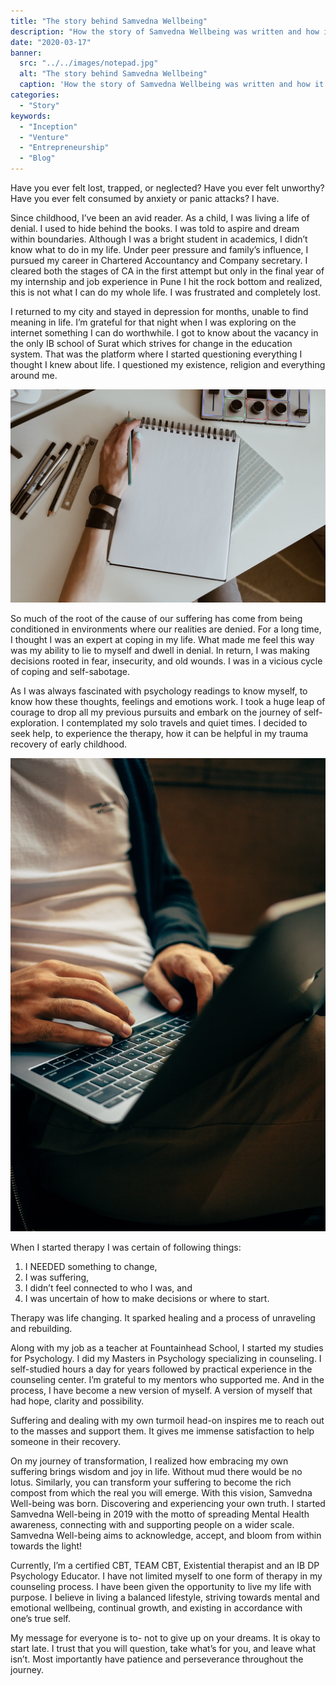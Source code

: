 ```yaml
---
title: "The story behind Samvedna Wellbeing"
description: "How the story of Samvedna Wellbeing was written and how it came to be what it is today."
date: "2020-03-17"
banner:
  src: "../../images/notepad.jpg"
  alt: "The story behind Samvedna Wellbeing"
  caption: 'How the story of Samvedna Wellbeing was written and how it came to be what it is today.'
categories:
  - "Story"
keywords:
  - "Inception"
  - "Venture"
  - "Entrepreneurship"
  - "Blog"
---
```


Have you ever felt lost, trapped, or neglected? Have you ever felt unworthy? Have you ever felt consumed by anxiety or panic attacks? I have.

Since childhood, I’ve been an avid reader. As a child, I was living a life of denial. I used to hide behind the books. I was told to aspire and dream within boundaries. Although I was a bright student in academics, I didn’t know what to do in my life. Under peer pressure and family’s influence, I pursued my career in Chartered Accountancy and Company secretary. I cleared both the stages of CA in the first attempt but only in the final year of my internship and job experience in Pune I hit the rock bottom and realized, this is not what I can do my whole life. I was frustrated and completely lost.

I returned to my city and stayed in depression for months, unable to find meaning in life. I’m grateful for that night when I was exploring on the internet something I can do worthwhile. I got to know about the vacancy in the only IB school of Surat which strives for change in the education system. That was the platform where I started questioning everything I thought I knew about life. I questioned my existence, religion and everything around me.

![The story behind Samvedna Wellbeing](../../images/notepad.jpg "The story behind [Samvedna Wellbeing](https://samvednawellbeing.org/).")

So much of the root of the cause of our suffering has come from being conditioned in environments where our realities are denied. For a long time, I thought I was an expert at coping in my life. What made me feel this way was my ability to lie to myself and dwell in denial. In return, I was making decisions rooted in fear, insecurity, and old wounds. I was in a vicious cycle of coping and self-sabotage.

As I was always fascinated with psychology readings to know myself, to know how these thoughts, feelings and emotions work. I took a huge leap of courage to drop all my previous pursuits and embark on the journey of self-exploration. I contemplated my solo travels and quiet times. I decided to seek help, to experience the therapy, how it can be helpful in my trauma recovery of early childhood.

![The story behind Samvedna Wellbeing](../../images/laptop.jpg)

When I started therapy I was certain of following things:

1. I NEEDED something to change,
2. I was suffering,
3. I didn’t feel connected to who I was, and
4. I was uncertain of how to make decisions or where to start.

Therapy was life changing. It sparked healing and a process of unraveling and rebuilding.

Along with my job as a teacher at Fountainhead School, I started my studies for Psychology. I did my Masters in Psychology specializing in counseling. I self-studied hours a day for years followed by practical experience in the counseling center. I’m grateful to my mentors who supported me.  And in the process, I have become a new version of myself. A version of myself that had hope, clarity and possibility.

Suffering and dealing with my own turmoil head-on inspires me to reach out to the masses and support them. It gives me immense satisfaction to help someone in their recovery.

On my journey of transformation, I realized how embracing my own suffering brings wisdom and joy in life. Without mud there would be no lotus. Similarly, you can transform your suffering to become the rich compost from which the real you will emerge. With this vision, Samvedna Well-being was born. Discovering and experiencing your own truth. I started Samvedna Well-being in 2019 with the motto of spreading Mental Health awareness, connecting with and supporting people on a wider scale. Samvedna Well-being aims to acknowledge, accept, and bloom from within towards the light!

Currently, I’m a certified CBT, TEAM CBT, Existential therapist and an IB DP Psychology Educator. I have not limited myself to one form of therapy in my counseling process. I have been given the opportunity to live my life with purpose. I  believe in living a balanced lifestyle, striving towards mental and emotional wellbeing, continual growth, and existing in accordance with one’s true self.

My message for everyone is to- not to give up on your dreams. It is okay to start late. I trust that you will question, take what’s for you, and leave what isn’t. Most importantly have patience and perseverance throughout the journey.
